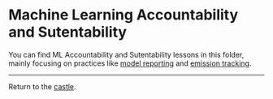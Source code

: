 # Machine Learning Accountability and Sutentability

You can find ML Accountability and Sutentability lessons in this folder, mainly focusing on practices like [model reporting](../ML-Accountability/Model-Reporting) and [emission tracking](../ML-Accountability/CO2-Emission-tracking).

---

Return to the [castle](https://github.com/Nkluge-correa/TeenyTinyCastle).
